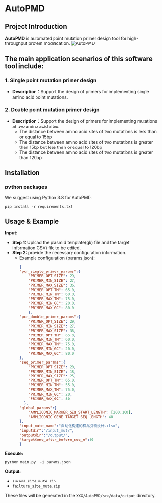   
# AutoPMD
## Project Introduction  
**AutoPMD** is automated point mutation primer design tool for high-throughput protein modification.
![AutoPMD](https://github.com/editSeqDesign/AutoPMD/blob/main/AutoPMD/img/home.png)

## The main application scenarios of this software tool include:
### 1. Single point mutation primer design
- **Description**：Support the design of primers for implementing single amino acid point mutations.
### 2. Double point mutation primer design
- **Description**：Support the design of primers for implementing mutations at two amino acid sites.
    - The distance between amino acid sites of two mutations is less than or equal to 15bp
    - The distance between amino acid sites of two mutations is greater than 15bp but less than or equal to 120bp
    - The distance between amino acid sites of two mutations is greater than 120bp

  
## Installation
### python packages
We suggest using Python 3.8 for AutoPMD.

```shell
pip install -r requirements.txt

```


## Usage & Example

**Input:**
- **Step 1:** Upload the plasmid template(gb) file and the target information(CSV) file to be edited.
- **Step 2:** provide the necessary configuration information.
    - Example configuration (params.json):
      ```json
      {
      "pcr_single_primer_params":{
          "PRIMER_OPT_SIZE": 29,
          "PRIMER_MIN_SIZE": 27,
          "PRIMER_MAX_SIZE": 36,
          "PRIMER_OPT_TM": 65.0,
          "PRIMER_MIN_TM": 60.0,
          "PRIMER_MAX_TM": 75.0,
          "PRIMER_MIN_GC": 20.0,
          "PRIMER_MAX_GC": 80.0
          },
      "pcr_double_primer_params":{
          "PRIMER_OPT_SIZE": 29,  
          "PRIMER_MIN_SIZE": 27,
          "PRIMER_MAX_SIZE": 36,
          "PRIMER_OPT_TM": 65.0,
          "PRIMER_MIN_TM": 60.0,
          "PRIMER_MAX_TM": 75.0,
          "PRIMER_MIN_GC": 20.0,
          "PRIMER_MAX_GC": 80.0
      },
      "seq_primer_params":{
          "PRIMER_OPT_SIZE": 20,
          "PRIMER_MIN_SIZE": 18,
          "PRIMER_MAX_SIZE": 25,
          "PRIMER_OPT_TM": 65.0,
          "PRIMER_MIN_TM": 55.0,
          "PRIMER_MAX_TM": 75.0,
          "PRIMER_MIN_GC": 20,
          "PRIMER_MAX_GC": 80  
        },
      "global_params":{
          "AMPLICONIC_MARKER_SEQ_START_LENGTH": [200,100],
          "AMPLICONIC_GENE_TARGET_SEQ_LENGTH": 40    
      },   
      "input_mute_name":"自动化构建的样品引物设计.xlsx",  
      "inputdir":"/input_mut/",
      "outputdir":"/output/",
      "targetGene_after_before_seq_n":80
      }
      ```   
      

**Execute:**

```shell
python main.py  -i params.json
```
**Output:**
- `sucess_site_mute.zip` 
- `failture_site_mute.zip` 

These files will be generated in the `XXX/AutoPMD/src/data/output` directory.

